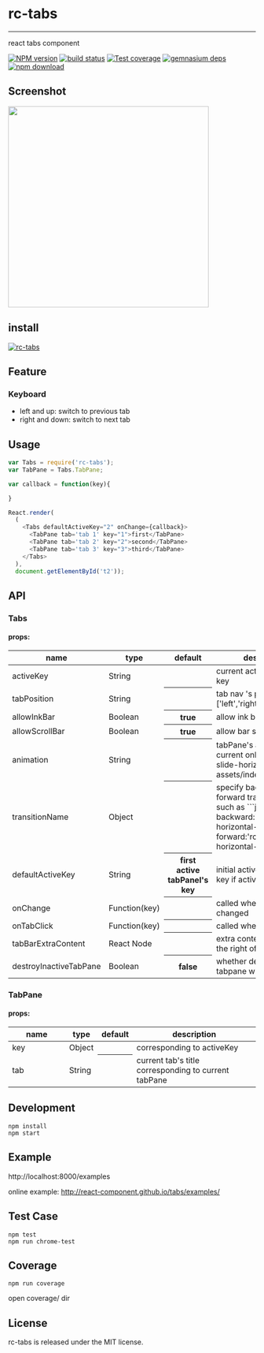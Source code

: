 # rc-tabs
---

react tabs component

[![NPM version][npm-image]][npm-url]
[![build status][travis-image]][travis-url]
[![Test coverage][coveralls-image]][coveralls-url]
[![gemnasium deps][gemnasium-image]][gemnasium-url]
[![npm download][download-image]][download-url]

[npm-image]: http://img.shields.io/npm/v/rc-tabs.svg?style=flat-square
[npm-url]: http://npmjs.org/package/rc-tabs
[travis-image]: https://img.shields.io/travis/react-component/tabs.svg?style=flat-square
[travis-url]: https://travis-ci.org/react-component/tabs
[coveralls-image]: https://img.shields.io/coveralls/react-component/tabs.svg?style=flat-square
[coveralls-url]: https://coveralls.io/r/react-component/tabs?branch=master
[gemnasium-image]: http://img.shields.io/gemnasium/react-component/tabs.svg?style=flat-square
[gemnasium-url]: https://gemnasium.com/react-component/tabs
[node-url]: http://nodejs.org/download/
[download-image]: https://img.shields.io/npm/dm/rc-tabs.svg?style=flat-square
[download-url]: https://npmjs.org/package/rc-tabs

## Screenshot

<img src='http://gtms03.alicdn.com/tps/i3/TB1TIJ3HXXXXXcYaXXXR6PQLFXX-816-612.png' width='408'>

## install

[![rc-tabs](https://nodei.co/npm/rc-tabs.png)](https://npmjs.org/package/rc-tabs)

## Feature

### Keyboard

* left and up: switch to previous tab
* right and down: switch to next tab

## Usage

```js
var Tabs = require('rc-tabs');
var TabPane = Tabs.TabPane;

var callback = function(key){

}

React.render(
  (
    <Tabs defaultActiveKey="2" onChange={callback}>
      <TabPane tab='tab 1' key="1">first</TabPane>
      <TabPane tab='tab 2' key="2">second</TabPane>
      <TabPane tab='tab 3' key="3">third</TabPane>
    </Tabs>
  ),
  document.getElementById('t2'));
```

## API 

### Tabs

#### props:

<table class="table table-bordered table-striped">
    <thead>
    <tr>
        <th style="width: 100px;">name</th>
        <th style="width: 50px;">type</th>
        <th>default</th>
        <th>description</th>
    </tr>
    </thead>
    <tbody>
      <tr>
          <td>activeKey</td>
          <td>String</td>
          <th></th>
          <td>current active tabPanel's key</td>
      </tr>
      <tr>
          <td>tabPosition</td>
          <td>String</td>
          <th></th>
          <td>tab nav 's position. one of ['left','right','top','bottom']</td>
      </tr>
      <tr>
          <td>allowInkBar</td>
          <td>Boolean</td>
          <th>true</th>
          <td>allow ink bar</td>
      </tr>
      <tr>
          <td>allowScrollBar</td>
          <td>Boolean</td>
          <th>true</th>
          <td>allow bar scrollable</td>
      </tr>
      <tr>
          <td>animation</td>
          <td>String</td>
          <th></th>
          <td>tabPane's animation. current only support slide-horizontal in assets/index.css</td>
      </tr>
      <tr>
          <td>transitionName</td>
          <td>Object</td>
          <th></th>
          <td>specify backward and forward transitionName. such as
          ```js
          {
            backward:'rc-tabs-slide-horizontal-backward',
            forward:'rc-tabs-slide-horizontal-forward'
          }
          ```
          </td>
      </tr>
      <tr>
          <td>defaultActiveKey</td>
          <td>String</td>
          <th>first active tabPanel's key</th>
          <td>initial active tabPanel's key if activeKey is absent</td>
      </tr>
      <tr>
          <td>onChange</td>
          <td>Function(key)</td>
          <th></th>
          <td>called when tabPanel is changed</td>
      </tr>
      <tr>
          <td>onTabClick</td>
          <td>Function(key)</td>
          <th></th>
          <td>called when tab is clicked</td>
      </tr>
      <tr>
          <td>tabBarExtraContent</td>
          <td>React Node</td>
          <th></th>
          <td>extra content placed one the right of tab bar</td>
      </tr>
      <tr>
          <td>destroyInactiveTabPane</td>
          <td>Boolean</td>
          <th>false</th>
          <td>whether destroy inactive tabpane when change tab</td>
      </tr>
    </tbody>
</table>

### TabPane

#### props:

<table class="table table-bordered table-striped">
    <thead>
      <tr>
          <th style="width: 100px;">name</th>
          <th style="width: 50px;">type</th>
          <th>default</th>
          <th>description</th>
      </tr>
    </thead>
    <tbody>
      <tr>
          <td>key</td>
          <td>Object</td>
          <th></th>
          <td>corresponding to activeKey</td>
      </tr>
      <tr>
          <td>tab</td>
          <td>String</td>
          <th></th>
          <td>current tab's title corresponding to current tabPane</td>
      </tr>
    </tbody>
</table>


## Development

```
npm install
npm start
```

## Example

http://localhost:8000/examples

online example: http://react-component.github.io/tabs/examples/

## Test Case

```
npm test
npm run chrome-test
```

## Coverage

```
npm run coverage
```

open coverage/ dir

## License

rc-tabs is released under the MIT license.